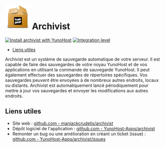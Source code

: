 # <img src="/images/yunohost_package.png" height="80px" alt="Package"> Archivist

[![Install archivist with YunoHost](https://install-app.yunohost.org/install-with-yunohost.png)](https://install-app.yunohost.org/?app=archivist) [![Integration level](https://dash.yunohost.org/integration/archivist.svg)](https://dash.yunohost.org/appci/app/archivist)

- [Liens utiles](#liens-utiles)

Archivist est un système de sauvegarde automatique de votre serveur. Il est capable de faire des sauvegardes de votre noyau YunoHost et de vos applications en utilisant la commande de sauvegarde YunoHost. Il peut également effectuer des sauvegardes de répertoires spécifiques.
Vos sauvegardes peuvent être envoyées à de nombreux autres endroits, locaux ou distants. Archivist est automatiquement lancé périodiquement pour mettre à jour vos sauvegardes et envoyer les modifications aux autres endroits.

## Liens utiles

+ Site web : [github.com - maniackcrudelis/archivist](https://github.com/maniackcrudelis/archivist)
+ Dépôt logiciel de l'application : [github.com - YunoHost-Apps/archivist](https://github.com/YunoHost-Apps/archivist_ynh)
+ Remonter un bug ou une amélioration en créant un ticket (issue) : [github.com - YunoHost-Apps/archivist/issues](https://github.com/YunoHost-Apps/archivist_ynh/issues)
